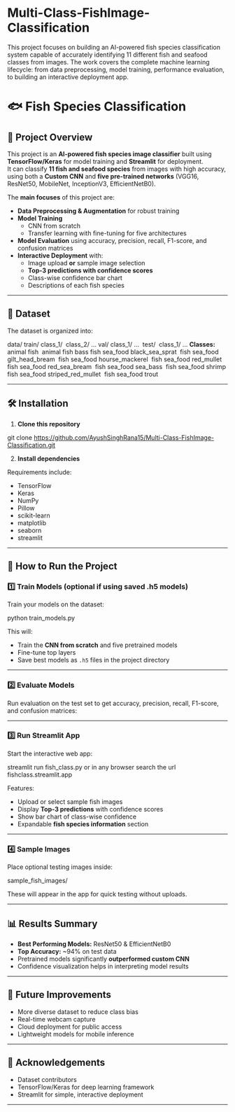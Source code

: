 # Multi-Class-FishImage-Classification
This project focuses on building an AI-powered fish species classification system capable of accurately identifying 11 different fish and seafood classes from images. The work covers the complete machine learning lifecycle: from data preprocessing, model training, performance evaluation, to building an interactive deployment app.
# 🐟 Fish Species Classification

## 📌 Project Overview
This project is an **AI-powered fish species image classifier** built using **TensorFlow/Keras** for model training and **Streamlit** for deployment.  
It can classify **11 fish and seafood species** from images with high accuracy, using both a **Custom CNN** and **five pre-trained networks** (VGG16, ResNet50, MobileNet, InceptionV3, EfficientNetB0).  

The **main focuses** of this project are:
- **Data Preprocessing & Augmentation** for robust training
- **Model Training**
  - CNN from scratch
  - Transfer learning with fine-tuning for five architectures
- **Model Evaluation** using accuracy, precision, recall, F1-score, and confusion matrices
- **Interactive Deployment** with:
  - Image upload **or** sample image selection
  - **Top-3 predictions with confidence scores**
  - Class-wise confidence bar chart
  - Descriptions of each fish species

---

## 📂 Dataset
The dataset is organized into:

data/
train/
class_1/ 
class_2/
…
val/
class_1/
… 
test/ 
class_1/
…
**Classes:**
animal fish 
animal fish bass
fish sea_food black_sea_sprat 
fish sea_food gilt_head_bream 
fish sea_food hourse_mackerel 
fish sea_food red_mullet 
fish sea_food red_sea_bream 
fish sea_food sea_bass 
fish sea_food shrimp 
fish sea_food striped_red_mullet 
fish sea_food trout


---

## 🛠 Installation

1. **Clone this repository**

git clone https://github.com/AyushSinghRana15/Multi-Class-FishImage-Classification.git


2. **Install dependencies**

Requirements include:
- TensorFlow
- Keras
- NumPy
- Pillow
- scikit-learn
- matplotlib
- seaborn
- streamlit

---

## 🚀 How to Run the Project

### **1️⃣ Train Models (optional if using saved .h5 models)**
Train your models on the dataset:

python train_models.py

This will:
- Train the **CNN from scratch** and five pretrained models
- Fine-tune top layers
- Save best models as `.h5` files in the project directory

---

### **2️⃣ Evaluate Models**
Run evaluation on the test set to get accuracy, precision, recall, F1-score, and confusion matrices:


---

### **3️⃣ Run Streamlit App**
Start the interactive web app:

streamlit run fish_class.py
or in any browser search the url fishclass.streamlit.app

Features:
- Upload or select sample fish images
- Display **Top-3 predictions** with confidence scores
- Show bar chart of class-wise confidence
- Expandable **fish species information** section

---

### **4️⃣ Sample Images**
Place optional testing images inside:

sample_fish_images/

These will appear in the app for quick testing without uploads.

---

## 📊 Results Summary
- **Best Performing Models:** ResNet50 & EfficientNetB0
- **Top Accuracy:** ~94% on test data
- Pretrained models significantly **outperformed custom CNN**
- Confidence visualization helps in interpreting model results

---

## 📌 Future Improvements
- More diverse dataset to reduce class bias
- Real-time webcam capture
- Cloud deployment for public access
- Lightweight models for mobile inference

---

## 🙌 Acknowledgements
- Dataset contributors
- TensorFlow/Keras for deep learning framework
- Streamlit for simple, interactive deployment

---
